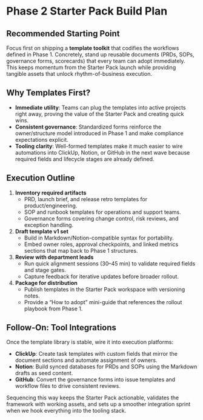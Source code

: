 # Phase 2 Starter Pack Build Plan

## Recommended Starting Point
Focus first on shipping a **template toolkit** that codifies the workflows defined in Phase 1. Concretely, stand up reusable documents (PRDs, SOPs, governance forms, scorecards) that every team can adopt immediately. This keeps momentum from the Starter Pack launch while providing tangible assets that unlock rhythm-of-business execution.

## Why Templates First?
- **Immediate utility**: Teams can plug the templates into active projects right away, proving the value of the Starter Pack and creating quick wins.
- **Consistent governance**: Standardized forms reinforce the owner/structure model introduced in Phase 1 and make compliance expectations explicit.
- **Tooling clarity**: Well-formed templates make it much easier to wire automations into ClickUp, Notion, or GitHub in the next wave because required fields and lifecycle stages are already defined.

## Execution Outline
1. **Inventory required artifacts**
   - PRD, launch brief, and release retro templates for product/engineering.
   - SOP and runbook templates for operations and support teams.
   - Governance forms covering change control, risk reviews, and exception handling.
2. **Draft template v1 set**
   - Build in Markdown/Notion-compatible syntax for portability.
   - Embed owner roles, approval checkpoints, and linked metrics sections that map back to Phase 1 structures.
3. **Review with department leads**
   - Run quick alignment sessions (30–45 min) to validate required fields and stage gates.
   - Capture feedback for iterative updates before broader rollout.
4. **Package for distribution**
   - Publish templates in the Starter Pack workspace with versioning notes.
   - Provide a “How to adopt” mini-guide that references the rollout playbook from Phase 1.

## Follow-On: Tool Integrations
Once the template library is stable, wire it into execution platforms:
- **ClickUp**: Create task templates with custom fields that mirror the document sections and automate assignment of owners.
- **Notion**: Build synced databases for PRDs and SOPs using the Markdown drafts as seed content.
- **GitHub**: Convert the governance forms into issue templates and workflow files to drive consistent reviews.

Sequencing this way keeps the Starter Pack actionable, validates the framework with working assets, and sets up a smoother integration sprint when we hook everything into the tooling stack.
